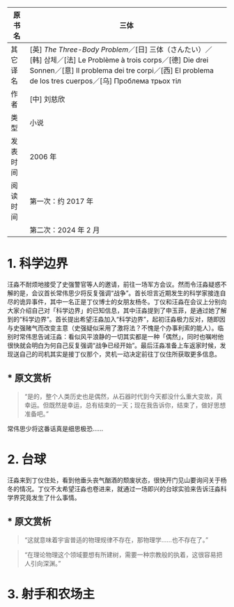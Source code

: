| 原书名   | 三体                                                         |
| -------- | ------------------------------------------------------------ |
| 其它译名 | [英] *The Three-Body Problem*／[日] 三体（さんたい）／[韩] 삼체／[法] Le Problème à trois corps／[德] Die drei Sonnen／[意] Il problema dei tre corpi／[西] El problema de los tres cuerpos／[乌] Проблема трьох тіл |
| 作者     | [中] 刘慈欣                                                  |
| 类型     | 小说                                                         |
| 发表时间 | 2006 年                                                      |
| 阅读时间 | 第一次：约 2017 年                                           |
|          | 第二次：2024 年 2 月                                         |



# 1. 科学边界

汪淼不耐烦地接受了史强警官等人的邀请，前往一场军方会议。然而令汪淼疑惑不解的是，会议首长常伟思少将反复强调“战争”。首长坦言近期发生的科学家接连自尽的诡异事件，其中一名正是丁仪博士的女朋友杨冬。丁仪和汪淼在会议上分别向大家介绍自己对「科学边界」的已知信息，其中汪淼提到了申玉菲，是通过她了解到的“科学边界”。首长提出希望汪淼加入“科学边界”，起初汪淼极力反对，随即因与史强赌气而改变主意（史强疑似采用了激将法？不愧是个办事利索的能人）。临别时常伟思告诫汪淼：看似风平浪静的一切其实都是一种「偶然」，同时也嘱咐他很快就会明白为何自己反复强调“战争已经开始”。最后汪淼准备上车返家时候，发现送自己的司机其实是接丁仪那个，灵机一动决定前往丁仪住所获取更多信息。

## * 原文赏析

> “是的，整个人类历史也是偶然，从石器时代到今天都没什么重大变故，真幸运。但既然是幸运，总有结束的一天；现在我告诉你，结束了，做好思想准备吧。”

常伟思少将这番话真是细思极恐……



# 2. 台球

汪淼来到丁仪住处，看到他垂头丧气酗酒的颓废状态，很快开门见山要询问关于杨冬的情况。丁仪不太希望汪淼也卷进来，就通过一场即兴的台球实验来告诉汪淼科学界究竟发生了什么事情。

## * 原文赏析

>   “这就意味着宇宙普适的物理规律不存在，那物理学……也不存在了。”



>   “在理论物理这个领域要想有所建树，需要一种宗教般的执着，这很容易把人引向深渊。”



# 3. 射手和农场主
